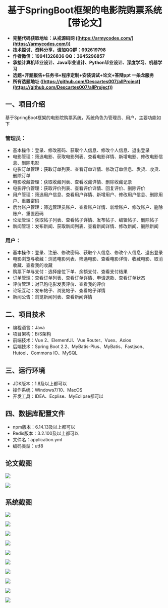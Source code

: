 <h1 align="center">基于SpringBoot框架的电影院购票系统【带论文】</h1></p>

- <b>完整代码获取地址：从戎源码网 ([https://armycodes.com/](https://armycodes.com/))</b>
- <b>技术探讨、资料分享，请加QQ群：692619798</b>
- <b>作者微信：19941326836  QQ：3645296857</b>
- <b>承接计算机毕业设计、Java毕业设计、Python毕业设计、深度学习、机器学习</b>
- <b>选题+开题报告+任务书+程序定制+安装调试+论文+答辩ppt 一条龙服务</b>
- <b>所有选题地址 ([https://github.com/Descartes007/allProject](https://github.com/Descartes007/allProject)) </b>

## 一、项目介绍

基于SpringBoot框架的电影院购票系统，系统角色为管理员、用户，主要功能如下
### 管理员：
- 基本操作：登录、修改密码、获取个人信息、修改个人信息、退出登录
- 电影管理：筛选电影、获取电影列表、查看电影详情、新增电影、修改电影信息、删除电影
- 电影订单管理：获取订单列表、查看订单详情、修改订单信息、发货、收货、删除订单
- 电影收藏管理：获取收藏列表、查看收藏详情、删除收藏记录
- 电影评价管理：获取评价列表、查看评价详情、回复评价、删除评价
- 用户管理：筛选用户信息、查看用户详情、新增用户、修改用户信息、删除用户、重置密码
- 后台账户管理：筛选管理员账户、查看账户详情、新增账户、修改账户、删除账户、重置密码
- 论坛管理：获取帖子列表、查看帖子详情、发布帖子、编辑帖子、删除帖子
- 新闻管理：发布新闻、获取新闻列表、查看新闻详情、修改新闻、删除新闻
### 用户：
- 基本操作：登录、注册、修改密码、获取个人信息、修改个人信息、退出登录
- 电影浏览与收藏：浏览电影列表、筛选电影、查看电影详情、收藏电影、取消收藏、查看我的收藏
- 购票下单与支付：选择座位下单、余额支付、查看支付结果
- 订单管理：查看订单列表、查看订单详情、申请退款、查看订单状态
- 评价管理：对已购电影发表评价、查看我的评价
- 论坛互动：发布帖子、浏览帖子、查看帖子详情
- 新闻公告：浏览新闻列表、查看新闻详情

## 二、项目技术

- 编程语言：Java
- 项目架构：B/S架构
- 前端技术：Vue 2、ElementUI、Vue Router、Vuex、Axios
- 后端技术：Spring Boot 2.2、MyBatis-Plus、MyBatis、Fastjson、Hutool、Commons IO、MySQL


## 三、运行环境

- JDK版本：1.8及以上都可以
- 操作系统：Windows7/10、MacOS
- 开发工具：IDEA、Ecplise、MyEclipse都可以

## 四、数据库配置文件

- npm版本：6.14.13及以上都可以
- Redis版本：3.2.100及以上都可以
- 文件名：application.yml
- 编码类型：utf8

## 论文截图

![](screenshot/1.png)

![](screenshot/2.png)

## 系统截图

![](screenshot/3.png)

![](screenshot/4.png)

![](screenshot/5.png)

![](screenshot/6.png)

![](screenshot/7.png)

![](screenshot/8.png)

![](screenshot/9.png)

![](screenshot/10.png)

![](screenshot/11.png)

![](screenshot/12.png)
